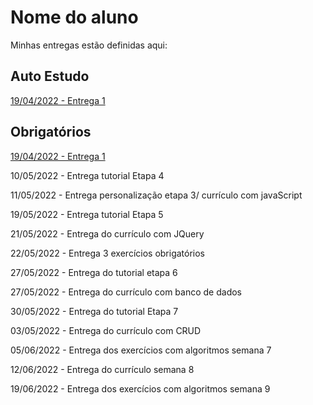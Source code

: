 # Nome do aluno
Minhas entregas estão definidas aqui:
## Auto Estudo
<a href="https://github.com/Intelihub/Template_Aluno/blob/main/02_AUT_EST_ENTREGA/Coloque%20aqui%20as%20entregas%20do%20seu%20auto%20estudo.rtf"> 19/04/2022 - Entrega 1 </a>
## Obrigatórios
<a href="https://github.com/Intelihub/Template_Aluno/blob/main/03_EX_OBRIGATORIOS/Coloque%20aqui%20entregas%20de%20exerc%C3%ADcios%20obrigat%C3%B3rios.rtf"> 19/04/2022 - Entrega 1 </a>
<p>10/05/2022 - Entrega tutorial Etapa 4<p/>
<p>11/05/2022 - Entrega personalização etapa 3/
  currículo com javaScript</p>
<p>19/05/2022 - Entrega tutorial Etapa 5</p>
<p>21/05/2022 - Entrega do currículo com JQuery</p>
<p>22/05/2022 - Entrega 3 exercícios obrigatórios</p>
<p>27/05/2022 - Entrega do tutorial etapa 6</p>
<p>27/05/2022 - Entrega do currículo com banco de dados</p>
<p>30/05/2022 - Entrega do tutorial Etapa 7</p>
<p>03/05/2022 - Entrega do currículo com CRUD</p>
<p>05/06/2022 - Entrega dos exercícios com algoritmos semana 7</p>
<p>12/06/2022 - Entrega do currículo semana 8</p>
<p>19/06/2022 - Entrega dos exercícios com algoritmos semana 9</p>
